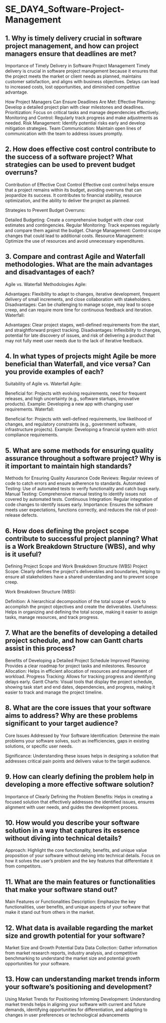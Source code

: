 # SE_DAY4_Software-Project-Management
## 1. Why is timely delivery crucial in software project management, and how can project managers ensure that deadlines are met?
Importance of Timely Delivery in Software Project Management
Timely delivery is crucial in software project management because it ensures that the project meets the market or client needs as planned, maintains customer satisfaction, and aligns with business objectives. Delays can lead to increased costs, lost opportunities, and diminished competitive advantage.

How Project Managers Can Ensure Deadlines Are Met:
Effective Planning: Develop a detailed project plan with clear milestones and deadlines.
Prioritization: Focus on critical tasks and manage dependencies effectively.
Monitoring and Control: Regularly track progress and make adjustments as needed.
Risk Management: Identify potential risks early and develop mitigation strategies.
Team Communication: Maintain open lines of communication with the team to address issues promptly.

## 2. How does effective cost control contribute to the success of a software project? What strategies can be used to prevent budget overruns?
Contribution of Effective Cost Control
Effective cost control helps ensure that a project remains within its budget, avoiding overruns that can jeopardize its success. It contributes to financial stability, resource optimization, and the ability to deliver the project as planned.

Strategies to Prevent Budget Overruns:

Detailed Budgeting: Create a comprehensive budget with clear cost estimates and contingencies.
Regular Monitoring: Track expenses regularly and compare them against the budget.
Change Management: Control scope changes that could lead to additional costs.
Resource Management: Optimize the use of resources and avoid unnecessary expenditures.

## 3. Compare and contrast Agile and Waterfall methodologies. What are the main advantages and disadvantages of each?
Agile vs. Waterfall Methodologies
Agile:

Advantages: Flexibility to adapt to changes, iterative development, frequent delivery of small increments, and close collaboration with stakeholders.
Disadvantages: Can be challenging to manage scope, may lead to scope creep, and can require more time for continuous feedback and iteration.
Waterfall:

Advantages: Clear project stages, well-defined requirements from the start, and straightforward project tracking.
Disadvantages: Inflexibility to changes, potential for late discovery of issues, and risk of delivering a product that may not fully meet user needs due to the lack of iterative feedback.

## 4. In what types of projects might Agile be more beneficial than Waterfall, and vice versa? Can you provide examples of each?
Suitability of Agile vs. Waterfall
Agile:

Beneficial for: Projects with evolving requirements, need for frequent releases, and high uncertainty (e.g., software startups, innovative products).
Example: Developing a new app with changing user requirements.
Waterfall:

Beneficial for: Projects with well-defined requirements, low likelihood of changes, and regulatory constraints (e.g., government software, infrastructure projects).
Example: Developing a financial system with strict compliance requirements.

## 5. What are some methods for ensuring quality assurance throughout a software project? Why is it important to maintain high standards?
Methods for Ensuring Quality Assurance
Code Reviews: Regular reviews of code to catch errors and ensure adherence to standards.
Automated Testing: Use of automated tests to verify functionality and catch bugs early.
Manual Testing: Comprehensive manual testing to identify issues not covered by automated tests.
Continuous Integration: Regular integration of code changes to identify issues early.
Importance: Ensures the software meets user expectations, functions correctly, and reduces the risk of post-release defects.

## 6. How does defining the project scope contribute to successful project planning? What is a Work Breakdown Structure (WBS), and why is it useful?
Defining Project Scope and Work Breakdown Structure (WBS)
Project Scope: Clearly defines the project's deliverables and boundaries, helping to ensure all stakeholders have a shared understanding and to prevent scope creep.

Work Breakdown Structure (WBS):

Definition: A hierarchical decomposition of the total scope of work to accomplish the project objectives and create the deliverables.
Usefulness: Helps in organizing and defining the total scope, making it easier to assign tasks, manage resources, and track progress.
## 7. What are the benefits of developing a detailed project schedule, and how can Gantt charts assist in this process?
Benefits of Developing a Detailed Project Schedule
Improved Planning: Provides a clear roadmap for project tasks and milestones.
Resource Allocation: Helps in efficient allocation of resources and management of workload.
Progress Tracking: Allows for tracking progress and identifying delays early.
Gantt Charts: Visual tools that display the project schedule, showing task start and end dates, dependencies, and progress, making it easier to track and manage the project timeline.

## 8. What are the core issues that your software aims to address? Why are these problems significant to your target audience?
Core Issues Addressed by Your Software
Identification: Determine the main problems your software solves, such as inefficiencies, gaps in existing solutions, or specific user needs.

Significance: Understanding these issues helps in designing a solution that addresses critical pain points and delivers value to the target audience.
## 9. How can clearly defining the problem help in developing a more effective software solution?
Importance of Clearly Defining the Problem
Benefits: Helps in creating a focused solution that effectively addresses the identified issues, ensures alignment with user needs, and guides the development process.

## 10. How would you describe your software solution in a way that captures its essence without diving into technical details?
Approach: Highlight the core functionality, benefits, and unique value proposition of your software without delving into technical details. Focus on how it solves the user’s problem and the key features that differentiate it from competitors.

## 11. What are the main features or functionalities that make your software stand out?
Main Features or Functionalities
Description: Emphasize the key functionalities, user benefits, and unique aspects of your software that make it stand out from others in the market.

## 12. What data is available regarding the market size and growth potential for your software?
Market Size and Growth Potential Data
Data Collection: Gather information from market research reports, industry analysis, and competitive benchmarking to understand the market size and potential growth opportunities for your software.

## 13. How can understanding market trends inform your software’s positioning and development?
Using Market Trends for Positioning
Informing Development: Understanding market trends helps in aligning your software with current and future demands, identifying opportunities for differentiation, and adapting to changes in user preferences or technological advancements
